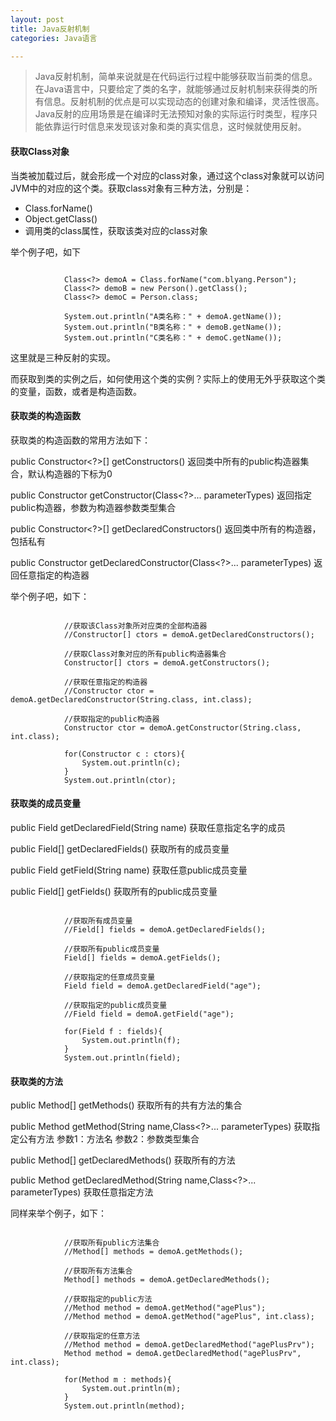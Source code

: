 ```yaml
---
layout: post
title: Java反射机制
categories: Java语言

---
```


>Java反射机制，简单来说就是在代码运行过程中能够获取当前类的信息。在Java语言中，只要给定了类的名字，就能够通过反射机制来获得类的所有信息。反射机制的优点是可以实现动态的创建对象和编译，灵活性很高。Java反射的应用场景是在编译时无法预知对象的实际运行时类型，程序只能依靠运行时信息来发现该对象和类的真实信息，这时候就使用反射。

#### 获取Class对象

当类被加载过后，就会形成一个对应的class对象，通过这个class对象就可以访问JVM中的对应的这个类。获取class对象有三种方法，分别是：

* Class.forName()
* Object.getClass()
* 调用类的class属性，获取该类对应的class对象

举个例子吧，如下

```  

			Class<?> demoA = Class.forName("com.blyang.Person");
			Class<?> demoB = new Person().getClass();
			Class<?> demoC = Person.class;
					
			System.out.println("A类名称：" + demoA.getName());
			System.out.println("B类名称：" + demoB.getName());
			System.out.println("C类名称：" + demoC.getName());

```  

这里就是三种反射的实现。 

而获取到类的实例之后，如何使用这个类的实例？实际上的使用无外乎获取这个类的变量，函数，或者是构造函数。

#### 获取类的构造函数

获取类的构造函数的常用方法如下：

public Constructor<?>[] getConstructors() 返回类中所有的public构造器集合，默认构造器的下标为0

public Constructor<T> getConstructor(Class<?>... parameterTypes) 返回指定public构造器，参数为构造器参数类型集合

public Constructor<?>[] getDeclaredConstructors() 返回类中所有的构造器，包括私有

public Constructor<T> getDeclaredConstructor(Class<?>... parameterTypes) 返回任意指定的构造器

举个例子吧，如下：
 
```  

			//获取该Class对象所对应类的全部构造器
	        //Constructor[] ctors = demoA.getDeclaredConstructors();
			
			//获取Class对象对应的所有public构造器集合
			Constructor[] ctors = demoA.getConstructors();

			//获取任意指定的构造器
			//Constructor ctor = demoA.getDeclaredConstructor(String.class, int.class);
			
			//获取指定的public构造器
			Constructor ctor = demoA.getConstructor(String.class, int.class);
			
	        for(Constructor c : ctors){
	            System.out.println(c);
	        }
	        System.out.println(ctor);

``` 

#### 获取类的成员变量

public Field getDeclaredField(String name) 获取任意指定名字的成员 

public Field[] getDeclaredFields() 获取所有的成员变量 

public Field getField(String name) 获取任意public成员变量 

public Field[] getFields() 获取所有的public成员变量

```

	        //获取所有成员变量
	        //Field[] fields = demoA.getDeclaredFields();
	        
	        //获取所有public成员变量
	        Field[] fields = demoA.getFields();
	        
	        //获取指定的任意成员变量
	        Field field = demoA.getDeclaredField("age");
	        
	        //获取指定的public成员变量
	        //Field field = demoA.getField("age");
	        
	        for(Field f : fields){
	        	System.out.println(f);
	        }
	        System.out.println(field);

```  

#### 获取类的方法

public Method[] getMethods() 获取所有的共有方法的集合 

public Method getMethod(String name,Class<?>... parameterTypes) 获取指定公有方法 参数1：方法名 参数2：参数类型集合  

public Method[] getDeclaredMethods() 获取所有的方法 

public Method getDeclaredMethod(String name,Class<?>... parameterTypes) 获取任意指定方法 

同样来举个例子，如下：

```

			//获取所有public方法集合
	        //Method[] methods = demoA.getMethods();
	        
	        //获取所有方法集合
	        Method[] methods = demoA.getDeclaredMethods();
	        
	        //获取指定的public方法
	        //Method method = demoA.getMethod("agePlus");
	        //Method method = demoA.getMethod("agePlus", int.class);
	        
	        //获取指定的任意方法
	        //Method method = demoA.getDeclaredMethod("agePlusPrv");
	        Method method = demoA.getDeclaredMethod("agePlusPrv", int.class);
	        
	        for(Method m : methods){
	        	System.out.println(m);
	        }
	        System.out.println(method);

```